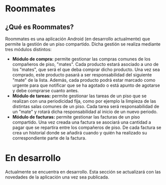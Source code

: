 # Roommates

## ¿Qué es Roommates?

Roommates es una aplicación Android (en desarrollo actualmente) que permite la gestión de un piso compartido.
Dicha gestión se realiza mediante tres módulos distintos:
- **Módulo de compra:** permite gestionar las compras comunes de los compañeros de piso, "mates". 
Cada producto estará asociado a uno de los "mates", que será el que deba comprar dicho producto.
Una vez sea comprado, este producto pasará a ser responsabilidad del siguiente "mate" de la lista.
Además, cada producto podrá estar marcado como urgente para que notificar que se ha agotado o está apunto de agotarse
y debe comprarse cuanto antes.
- **Módulo de tareas:** permite gestionar las tareas de un piso que se realizan con una periodicidad fija, como por ejemplo la limpieza de las distintas salas comunes de un piso.
Cada tarea será responsabilidad de un "mate" y rotará dicha responsabilidad al inicio de un nuevo periodo.
- **Módulo de facturas:** permite gestionar las facturas de un piso compartido. Una vez creada una factura se asociará una cantidad a pagar que se repartira entre los compañeros de piso.
De cada factura se crea un historial donde se añadirá cuando y quién ha realizado su correspondiente parte de la factura.

# En desarrollo

Actualmente se encuentra en desarrollo. Esta sección se actualizará con las novedades de la aplicación una vez sea publicada.
